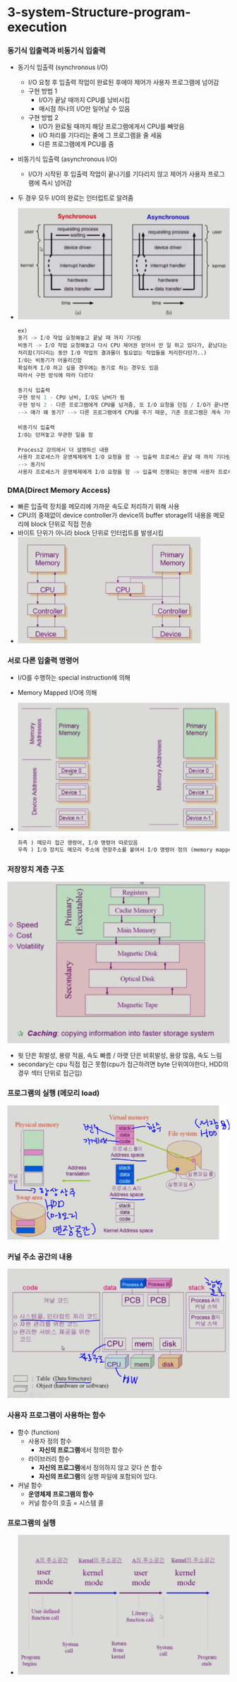 # 3-system-Structure-program-execution

### 동기식 입출력과 비동기식 입출력

- 동기식 입출력 (synchronous I/O)

  - I/O 요청 후 입출력 작업이 완료된 후에야 제어가 사용자 프로그램에 넘어감
  - 구현 방법 1
    - I/O가 끝날 때까지 CPU를 낭비시킴
    - 매시점 하나의 I/O만 일어날 수 있음
  - 구현 방법 2
    - I/O가 완료될 때까지 해당 프로그램에게서 CPU를 빼앗음
    - I/O 처리를 기다리는 줄에 그 프로그램을 줄 세움
    - 다른 프로그램에게 PCU를 줌

- 비동기식 입출력 (asynchronous I/O)

  - I/O가 시작된 후 입출력 작업이 끝나기를 기다리지 않고 제어가 사용자 프로그램에
    즉시 넘어감

- 두 경우 모두 I/O의 완료는 인터럽트로 알려줌

- ![image-20220925121347372](3-system-Structure-program-execution2.assets/image-20220925121347372.png)

  ```python
  ex)
  동기 -> I/O 작업 요청해놓고 끝날 때 까지 기다림
  비동기 -> I/O 작업 요청해놓고 다시 CPU 제어권 얻어서 딴 일 하고 있다가, 끝났다는 인터럽트 오면
  처리함(기다리는 동안 I/O 작업의 결과물이 필요없는 작업들을 처리한다던가..)
  I/O는 비동기가 어울리긴함
  확실하게 I/O 하고 싶을 경우에는 동기로 하는 경우도 있음
  따라서 구현 방식에 따라 다르다
  
  동기식 입출력
  구현 방식 1 - CPU 낭비, I/O도 낭비가 됨
  구현 방식 2 - 다른 프로그램에게 CPU를 넘겨줌, 또 I/O 요청을 던짐 / I/O가 끝나면 컨트롤러가 인터럽트를 건다, 그러면 해당 프로그램에게 다시 CPU를 준다
  --> 얘가 왜 동기? --> 다른 프로그램에게 CPU를 주기 때문, 기존 프로그램은 계속 기다리는 중(동기)
  
  비동기식 입출력
  I/O는 던져놓고 무관한 일을 함
  
  Process2 강의에서 더 설명하신 내용
  사용자 프로세스가 운영체제에게 I/O 요청을 함 -> 입출력 프로세스 끝날 때 까지 기다림
  --> 동기식
  사용자 프로세스가 운영체제에게 I/O 요청을 함 -> 입출력 진행되는 동안에 사용자 프로세스가 CPU를 잡아서 다른 instruction을 하면 --> 비동기식
  ```

### DMA(Direct Memory Access)

- 빠른 입출력 장치를 메모리에 가까운 속도로 처리하기 위해 사용
- CPU의 중재없이 device controller가 device의 buffer storage의 내용을 메모리에 block 단위로 직접 전송
- 바이트 단위가 아니라 block 단위로 인터럽트를 발생시킴
- ![image-20220925122207088](3-system-Structure-program-execution2.assets/image-20220925122207088.png)

### 서로 다른 입출력 명령어

- I/O를 수행하는 special instruction에 의해

- Memory Mapped I/O에 의해

- ![image-20220925122256577](3-system-Structure-program-execution2.assets/image-20220925122256577.png)

  ```python
  좌측 ) 메모리 접근 명령어, I/O 명령어 따로있음
  우측 ) I/O 장치도 메모리 주소에 연장주소를 붙여서 I/O 명령어 정의 (memory mapped i/o)
  ```

### 저장장치 계층 구조

![image-20220925122502332](3-system-Structure-program-execution2.assets/image-20220925122502332.png)

- 윗 단은 휘발성, 용량 적음, 속도 빠름 / 아랫 단은 비휘발성, 용량 많음, 속도 느림
- secondary는 cpu 직접 접근 못함(cpu가 접근하려면 byte 단위여야한다, HDD의 경우 섹터 단위로 접근임)

### 프로그램의 실행 (메모리 load)

![image-20220925123354194](3-system-Structure-program-execution2.assets/image-20220925123354194.png)

### 커널 주소 공간의 내용

![image-20220925123647028](3-system-Structure-program-execution2.assets/image-20220925123647028.png)

### 사용자 프로그램이 사용하는 함수

- 함수 (function)
  - 사용자 정의 함수
    - **자신의 프로그램**에서 정의한 함수
  - 라이브러리 함수
    - **자신의 프로그램**에서 정의하지 않고 갖다 쓴 함수
    - **자신의 프로그램**의 실행 파일에 포함되어 있다.
- 커널 함수
  - **운영체제 프로그램의 함수**
  - 커널 함수의 호출 = 시스템 콜

### 프로그램의 실행

- ![image-20220925124036256](3-system-Structure-program-execution2.assets/image-20220925124036256.png)

